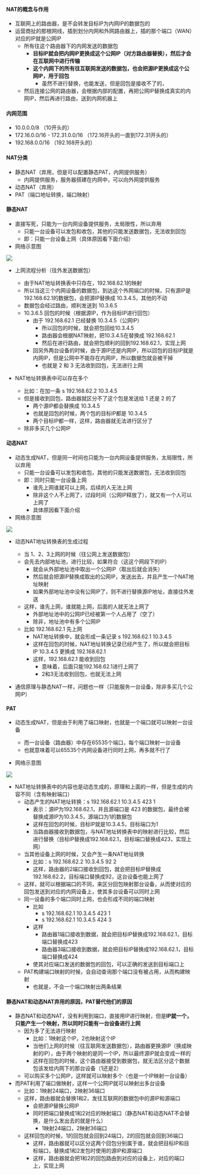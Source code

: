
#### NAT的概念与作用
- 互联网上的路由器，是不会转发目标IP为内网IP的数据包的
- 运营商扯的那根网线，插到划分内网和外网路由器上，插的那个端口（WAN）对应的IP就是公网IP
  - 所有往这个路由器下的内网发送的数据包
    - **目标IP就会把内网IP更换成这个公网IP（对方路由器替换），然后才会在互联网中进行传输**
    - **这个内网下的所有往互联网发送的数据包，也会把源IP更换成这个公网IP，用于回包**
      - 虽然不进行替换，也能发送，但是回包是接收不了的，
  - 然后连接公网的路由器，会根据内部的配置，再把公网IP替换成真实的内网IP，然后再进行路由，送到内网机器上

#### 内网范围
- 10.0.0.0/8 （10开头的）
- 172.16.0.0/16 - 172.31.0.0/16 （172.16开头的一直到172.31开头的）
- 192.168.0.0/16 （192.168开头的）

#### NAT分类
- 静态NAT（弃用，但是可以配置静态PAT，内网提供服务）
  - 内网提供服务，服务器搭建在内网中，可以向外网提供服务
- 动态NAT（弃用）
- PAT（端口地址转换，端口映射）


#### 静态NAT
- 直接写死，只能为一台内网设备提供服务，太局限性，所以弃用
  - 只能一台设备可以发包和收包，其他的只能发送数据包，无法收到回包
  - 即：只能一台设备上网（具体原因看下面介绍）
- 网络示意图
<img src="../../../imgs/img79.png" />

- 上网流程分析（往外发送数据包）
  - 由于NAT地址转换表中只存在，192.168.62.1的映射
  - 所以当这三个内网设备的数据包，到达这个外网端口的时候，只有源IP是192.168.62.1的数据包，会把源IP替换成 10.3.4.5，其他的不动
  - 数据包会经过路由，顺利发送到 10.3.6.5
  - 10.3.6.5 回包的时候（根据源IP，作为目标IP进行回包）
    - 由于 192.168.62.1 已经替换 10.3.4.5（公网IP）
      - 所以回包的时候，就会把包回给10.3.4.5
      - 路由器会根据NAT映射，把10.3.4.5在替换成 192.168.62.1 
      - 然后在进行路由，就会把包顺利的回到192.168.62.1，实现上网
    - 回另外两台设备的时候，由于源IP还是内网IP，所以回包的目标IP就是内网IP，但是公网中不能存在内网IP，所以数据包就会被干掉
      - 也就是 2 和 3 无法收到回包，无法进行上网

- NAT地址转换表中可以存在多个
  - 比如：在加一条 s   192.168.62.2    10.3.4.5
  - 但是接收到回包，路由器就区分不了这个包是发送给 1 还是 2 的了
    - 两个源IP都会替换成  10.3.4.5 
    - 也就是回包的时候，两个包的目标IP都是  10.3.4.5
    - 两个目标IP都一样，这样，路由器就无法进行区分了
  - 除非多买几个公网IP

#### 动态NAT
- 动态生成NAT，但是同一时间也只能为一台内网设备提供服务，太局限性，所以弃用
  - 只能一台设备可以发包和收包，其他的只能发送数据包，无法收到回包
  - 即：同时只能一台设备上网
    - 谁先上网谁就可以上网，后续的人无法上网
    - 除非这个人不上网了，过段时间（公网IP释放了），就又有一个人可以上网了
    - 具体原因看下面介绍
- 网络示意图
<img src="../../../imgs/img80.png" />

- 动态NAT地址转换表的生成过程
  - 当 1、2、3上网的时候（往公网上发送数据包）
  - 会先去内部地址池，进行比较，如果符合（这这个网段下的IP）
    - 就会从外部地址池中取出一个公网IP（取出后就会消失）
    - 然后就会把源IP替换成取出的公网IP，发送出去，并且产生一个NAT地址映射
    - 如果外部地址池中没有公网IP了，则不进行替换源IP地址，直接往外发送
  - 这样，谁先上网，谁就能上网，后面的人就无法上网了
    - 外部地址池中的公网IP已经被第一个人占用了（空了）
    - 除非，地址池中有多个公网IP
  - 比如 192.168.62.1 先上网
    - NAT地址转换中，就会形成一条记录 s   192.168.62.1   10.3.4.5
    - 这样在回包的时候，NAT地址转换记录已经产生了，所以就会把目标IP 10.3.4.5 更换成 192.168.62.1
    - 这样，192.168.62.1 能收到回包
      - 意味着，后面只能192.168.62.1进行上网了
      - 2和3无法收到回包，也就无法上网

- 通信原理与静态NAT一样，问题也一样（只能服务一台设备，除非多买几个公网IP）

#### PAT
- 动态生成NAT，但是由于利用了端口映射，也就是一个端口就可以映射一台设备
  - 而一台设备（路由器）中存在65535个端口，每个端口映射一台设备
  - 也就意味着可以65535个内网设备进行同时上网，再多就不行了

- 网络示意图
<img src="../../../imgs/img80.png" />

- NAT地址转换表中的内容也是动态生成的，原理和上面的一样，但是生成的内容不同（含有映射端口）
  - 动态产生的NAT地址转换：s  192.168.62.1  10.3.4.5 423 1
    - 表示：源IP为192.168.62.1，并且源端口是 423 的数据包，最终会被替换成源IP为10.3.4.5，源端口为1的数据包
    - 这样在回包的时候，目标IP就是10.3.4.5，目标端口为1
    - 当路由器接收到数据包，与NAT地址转换表中的映射进行比较，然后进行替换（目标IP替换成192.168.62.1，目标端口替换成423，实现上网）
  - 当其他设备上网的时候，又会产生一条NAT地址转换
    - 比如：s  192.168.62.2  10.3.4.5 92 2
    - 这样，路由器的2端口接收到回包，就会把目标IP替换成192.168.62.2，目标端口替换成92，这台设备也能上网了
  - 这样，就可以根据端口的不同，来区分回包映射那台设备，从而使对应的回包发送到对应的内网设备上，使其多台设备可以同时上网
  - 同一设备的多个端口同时上网，也会形成不同的端口映射
    - 比如 
      - s  192.168.62.1  10.3.4.5 423 1
      - s  192.168.62.1  10.3.4.5 424 3
    - 这样
      - 路由器1端口接收到数据，就会把目标IP替换成192.168.62.1，目标端口替换成423
      - 路由器3端口接收到数据，就会把目标IP替换成192.168.62.1，目标端口替换成424
    - 使其对应端口发送的数据包的回包，可以正确的发送到目标端口上
  - PAT构建端口映射的时候，会自动查询那个端口没有被占用，从而构建映射
    - 也就是，不会一个端口映射出两条结果
    

#### 静态NAT和动态NAT弃用的原因，PAT替代他们的原因
- 静态NAT和动态NAT，没有利用到端口，直接用IP进行映射，但是**IP就一个，只能产生一个映射，所以同时只能有一台设备进行上网**
  - 因为多了无法进行映射
    - 比如：1映射这个IP，2也映射这个IP
    - 当他们上网的时候（往互联网发送数据包），路由器更换源IP（换成映射的IP），由于两个映射的是同一个IP，所以最终源IP就会变成一样的
    - 这样在回包的时候，这个路由器接受到数据包，就无法区分这个数据包该发给内网下的那台设备（1还是2）
  - 可以购买多个公网IP，这样就可以映射多个（也是一个IP映射一台设备）
- 而PAT利用了端口做映射，这样一个公网IP就可以映射出多台设备
  - 比如：1映射24端口，2映射36端口
  - 这样，路由器就会替换1和2，发往互联网的数据包中的源IP和源端口
    - 会把源IP替换公网IP
    - 同时把端口替换成1和2对应的映射端口（静态NAT和动态NAT不会替换，是什么发出去的就是什么）
      - 1映射24端口，2映射36端口
  - 这样回包的时候，1的回包就会回到24端口，2的回包就会回到36端口
    - 这样，路由器就可以区分这两个回包分别属于谁，就会把目标IP和目标端口，替换成1和2发包时使用的源IP和源端口
    - 这样，路由器就会把1和2的回包路由到对应的设备上，对应的端口上，实现上网